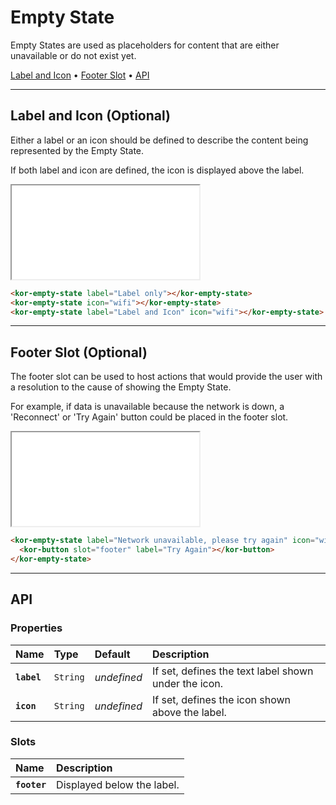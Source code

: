 # Empty State

Empty States are used as placeholders for content that are either unavailable or do not exist yet.

[Label and Icon](<components/empty-state#label-and-icon-(optional)>) • [Footer Slot](<components/empty-state#footer-slot-(optional)>) • [API](components/empty-state#api)

---

## Label and Icon (Optional)

Either a label or an icon should be defined to describe the content being represented by the Empty State.

If both label and icon are defined, the icon is displayed above the label.

<iframe src="./assets/docs/components/empty-state/label-and-icon.html"></iframe>

```html
<kor-empty-state label="Label only"></kor-empty-state>
<kor-empty-state icon="wifi"></kor-empty-state>
<kor-empty-state label="Label and Icon" icon="wifi"></kor-empty-state>
```

---

## Footer Slot (Optional)

The footer slot can be used to host actions that would provide the user with a resolution to the cause of showing the Empty State.

For example, if data is unavailable because the network is down, a 'Reconnect' or 'Try Again' button could be placed in the footer slot.

<iframe src="./assets/docs/components/empty-state/footer-slot.html"></iframe>

```html
<kor-empty-state label="Network unavailable, please try again" icon="wifi">
  <kor-button slot="footer" label="Try Again"></kor-button>
</kor-empty-state>
```

---

## API

### Properties

| Name        | Type     | Default     | Description                                          |
| :---------- | :------- | :---------- | :--------------------------------------------------- |
| **`label`** | `String` | _undefined_ | If set, defines the text label shown under the icon. |
| **`icon`**  | `String` | _undefined_ | If set, defines the icon shown above the label.      |

### Slots

| Name         | Description                |
| :----------- | :------------------------- |
| **`footer`** | Displayed below the label. |
